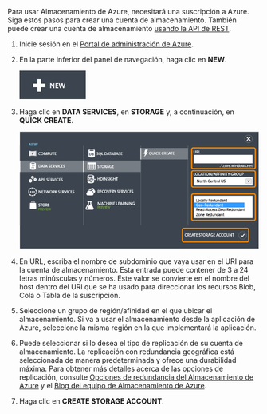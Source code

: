 Para usar Almacenamiento de Azure, necesitará una suscripción a Azure. Siga
estos pasos para crear una cuenta de almacenamiento. También puede
crear una cuenta de almacenamiento [usando la API de REST][].

1.  Inicie sesión en el [Portal de administración de Azure][].

2.  En la parte inferior del panel de navegación, haga clic en **NEW**.

    ![+new][]

3.  Haga clic en **DATA SERVICES**, en **STORAGE** y, a continuación, en **QUICK CREATE**.

    ![Cuadro de diálogo de creación rápida][]

4.  En URL, escriba el nombre de subdominio que vaya usar en el URI para la
    cuenta de almacenamiento. Esta entrada puede contener de 3 a 24 letras minúsculas
    y números. Este valor se convierte en el nombre del host dentro del URI que se ha
    usado para direccionar los recursos Blob, Cola o Tabla de la
    suscripción.

5.  Seleccione un grupo de región/afinidad en el que ubicar el
    almacenamiento. Si va a usar el almacenamiento desde la aplicación de
    Azure, seleccione la misma región en la que implementará la
    aplicación.

6.  Puede seleccionar si lo desea el tipo de replicación de su cuenta de almacenamiento. La replicación con redundancia geográfica está seleccionada de manera predeterminada y ofrece una durabilidad máxima. Para obtener más detalles acerca de las opciones de replicación, consulte [Opciones de redundancia del Almacenamiento de Azure][] y el [Blog del equipo de Almacenamiento de Azure][].

7.  Haga clic en **CREATE STORAGE ACCOUNT**.

  [usando la API de REST]: http://msdn.microsoft.com/en-us/library/windowsazure/hh264518.aspx
  [Portal de administración de Azure]: http://manage.windowsazure.com
  [+new]: ./media/create-storage-account/plus-new.png
  [Cuadro de diálogo de creación rápida]: ./media/create-storage-account/quick-storage-2.png
  [Opciones de redundancia del Almacenamiento de Azure]: http://msdn.microsoft.com/en-us/library/azure/dn727290.aspx
  [Blog del equipo de Almacenamiento de Azure]: http://blogs.msdn.com/b/windowsazurestorage/
